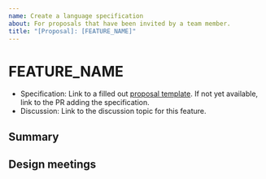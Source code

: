 ```yaml
---
name: Create a language specification
about: For proposals that have been invited by a team member.
title: "[Proposal]: [FEATURE_NAME]"
---
```

<!--
Hello, and thanks for your interest in contributing to C#! If you haven't been invited by a language design team member to open an issue, please instead open a discussion marked [draft issue] at https://github.com/dotnet/csharplang/discussions/new and we'll try to give you feedback on how to get to an issue-ready proposal.

This issue should give a very brief description of the feature, with the more complete description and design being contained in the proposal specification. This issue will be used for tracking purposes, and should have enough information to make it obvious what the feature is about for a casual reader.
-->
# FEATURE_NAME

* Specification: Link to a filled out [proposal template](../../proposals/proposal-template.md). If not yet available, link to the PR adding the specification.
* Discussion: Link to the discussion topic for this feature.

## Summary
[summary]: #summary

<!-- Short summary of the feature; the full explanation should be in the checked-in specification. -->

## Design meetings

<!-- Link to design notes that affect this proposal, and describe in one sentence for each what changes they led to. -->
